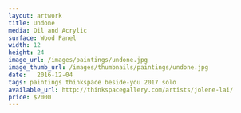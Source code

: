 ```yaml
---
layout: artwork
title: Undone
media: Oil and Acrylic
surface: Wood Panel
width: 12
height: 24
image_url: /images/paintings/undone.jpg
image_thumb_url: /images/thumbnails/paintings/undone.jpg
date:   2016-12-04
tags: paintings thinkspace beside-you 2017 solo
available_url: http://thinkspacegallery.com/artists/jolene-lai/
price: $2000
---
```

